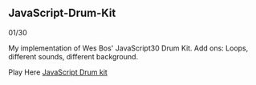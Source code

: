 ## JavaScript-Drum-Kit
01/30

My implementation of Wes Bos' JavaScript30 Drum Kit.
Add ons: Loops, different sounds, different background.

Play Here [JavaScript Drum kit](https://devondacoda.github.io/JavaScript-Drum-Kit/)
